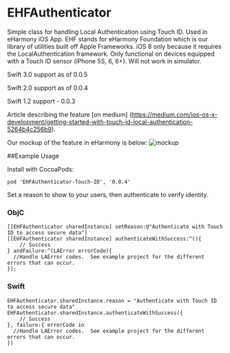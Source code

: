 EHFAuthenticator
================

Simple class for handling Local Authentication using Touch ID. Used in eHarmony iOS App. EHF stands for eHarmony Foundation which is our library of utilities built off Apple Frameworks. iOS 8 only because it requires the LocalAuthentication framework. Only functional on devices equipped with a Touch ID sensor (iPhone 5S, 6, 6+).  Will not work in simulator.

Swift 3.0 support as of 0.0.5

Swift 2.0 support as of 0.0.4

Swift 1.2 support - 0.0.3

Article describing the feature [on medium]
(https://medium.com/ios-os-x-development/getting-started-with-touch-id-local-authentication-5264b4c256b9).

Our mockup of the feature in eHarmony is below:
![mockup](https://d262ilb51hltx0.cloudfront.net/max/2000/1*ngtPaxXdEjGrNpb759-T3A.png)

##Example Usage

Install with CocoaPods:

    pod 'EHFAuthenticator-Touch-ID', '0.0.4'

Set a reason to show to your users, then authenticate to verify identity.
### ObjC
    [[EHFAuthenticator sharedInstance] setReason:@"Authenticate with Touch ID to access secure data"]
    [[EHFAuthenticator sharedInstance] authenticateWithSuccess:^(){
        // Success
    } andFailure:^(LAError errorCode){
      //Handle LAError codes.  See example project for the different errors that can occur.
    }];

### Swift
    EHFAuthenticator.sharedInstance.reason = "Authenticate with Touch ID to access secure data"
    EHFAuthenticator.sharedInstance.authenticateWithSuccess({
        // Success
    }, failure:{ errorCode in
      //Handle LAError codes.  See example project for the different errors that can occur.
    })
